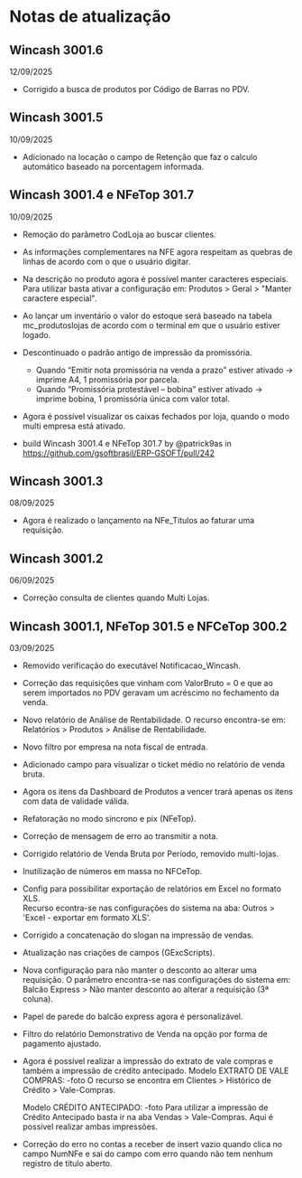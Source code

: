 # Notas de atualização

## Wincash 3001.6
12/09/2025
- Corrigido a busca de produtos por Código de Barras no PDV.

## Wincash 3001.5
10/09/2025
- Adicionado na locação o campo de Retenção que faz o calculo automático baseado na porcentagem informada.

## Wincash 3001.4 e NFeTop 301.7
10/09/2025
- Remoção do parâmetro CodLoja ao buscar clientes.
- As informações complementares na NFE agora respeitam as quebras de linhas de acordo com o que o usuário digitar.
- Na descrição no produto agora é possível manter caracteres especiais. 
  Para utilizar basta ativar a configuração em: Produtos > Geral > "Manter caractere especial". 

- Ao lançar um inventário o valor do estoque será baseado na tabela mc_produtoslojas de acordo com o terminal em que o usuário estiver logado.
- Descontinuado o padrão antigo de impressão da promissória.
  - Quando “Emitir nota promissória na venda a prazo” estiver ativado → imprime A4, 1 promissória por parcela.
  - Quando “Promissória protestável – bobina” estiver ativado → imprime bobina, 1 promissória única com valor total. 

- Agora é possível visualizar os caixas fechados por loja, quando o modo multi empresa está ativado. 

* build Wincash 3001.4 e NFeTop 301.7 by @patrick9as in https://github.com/gsoftbrasil/ERP-GSOFT/pull/242

## Wincash 3001.3
08/09/2025
- Agora é realizado o lançamento na NFe_Titulos ao faturar uma requisição.

## Wincash 3001.2
06/09/2025
- Correção consulta de clientes quando Multi Lojas.

## Wincash 3001.1,  NFeTop 301.5 e NFCeTop 300.2
03/09/2025
- Removido verificação do executável Notificacao_Wincash.
- Correção das requisições que vinham com ValorBruto = 0 e que ao serem importados no PDV geravam um acréscimo no fechamento da venda.
- Novo relatório de Análise de Rentabilidade. O recurso encontra-se em: Relatórios > Produtos > Análise de Rentabilidade.
- Novo filtro por empresa na nota fiscal de entrada.
- Adicionado campo para visualizar o ticket médio no relatório de venda bruta.
- Agora os itens da Dashboard de Produtos a vencer trará apenas os itens com data de validade válida.
- Refatoração no modo síncrono e pix (NFeTop).
- Correção de mensagem de erro ao transmitir a nota.
- Corrigido relatório de Venda Bruta por Período, removido multi-lojas.
- Inutilização de números em massa no NFCeTop.
- Config para possibilitar exportação de relatórios em Excel no formato XLS.  
  Recurso econtra-se nas configurações do sistema na aba: Outros > 'Excel - exportar em formato XLS'.

- Corrigido a concatenação do slogan na impressão de vendas.
- Atualização nas criações de campos (GExcScripts).
- Nova configuração para não manter o desconto ao alterar uma requisição.
  O parâmetro encontra-se nas configurações do sistema em: Balcão Express > Não manter desconto ao alterar a requisição (3ª coluna).

- Papel de parede do balcão express agora é personalizável.
- Filtro do relatório Demonstrativo de Venda na opção por forma de pagamento ajustado.

- Agora é possível realizar a impressão do extrato de vale compras e também a impressão de crédito antecipado.
  Modelo EXTRATO DE VALE COMPRAS:
  -foto
  O recurso se encontra em Clientes > Histórico de Crédito > Vale-Compras.

  Modelo CRÉDITO ANTECIPADO:
  -foto
  Para utilizar a impressão de Crédito Antecipado basta ir na aba Vendas > Vale-Compras. Aqui é possível realizar ambas impressões.

- Correção do erro no contas a receber de insert vazio quando clica no campo NumNFe e sai do campo com erro quando não tem nenhum registro de título aberto.

